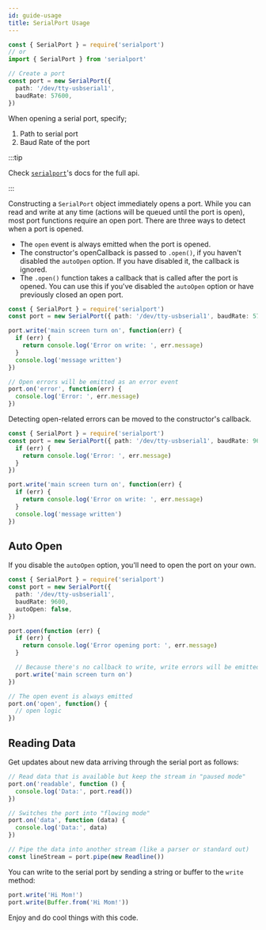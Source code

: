 ```yaml
---
id: guide-usage
title: SerialPort Usage
---
```


```ts
const { SerialPort } = require('serialport')
// or
import { SerialPort } from 'serialport'

// Create a port
const port = new SerialPort({
  path: '/dev/tty-usbserial1',
  baudRate: 57600,
})
```

When opening a serial port, specify;

1. Path to serial port
1. Baud Rate of the port


:::tip

Check [`serialport`](api-serialport)'s docs for the full api.

:::

Constructing a `SerialPort` object immediately opens a port. While you can read and write at any time (actions will be queued until the port is open), most port functions require an open port. There are three ways to detect when a port is opened.

- The `open` event is always emitted when the port is opened.
- The constructor's openCallback is passed to `.open()`, if you haven't disabled the `autoOpen` option. If you have disabled it, the callback is ignored.
- The `.open()` function takes a callback that is called after the port is opened. You can use this if you've disabled the `autoOpen` option or have previously closed an open port.

```ts
const { SerialPort } = require('serialport')
const port = new SerialPort({ path: '/dev/tty-usbserial1', baudRate: 57600 })

port.write('main screen turn on', function(err) {
  if (err) {
    return console.log('Error on write: ', err.message)
  }
  console.log('message written')
})

// Open errors will be emitted as an error event
port.on('error', function(err) {
  console.log('Error: ', err.message)
})
```

Detecting open-related errors can be moved to the constructor's callback.

```ts
const { SerialPort } = require('serialport')
const port = new SerialPort({ path: '/dev/tty-usbserial1', baudRate: 9600 }, function (err) {
  if (err) {
    return console.log('Error: ', err.message)
  }
})

port.write('main screen turn on', function(err) {
  if (err) {
    return console.log('Error on write: ', err.message)
  }
  console.log('message written')
})

```

## Auto Open

If you disable the `autoOpen` option, you'll need to open the port on your own.

```ts
const { SerialPort } = require('serialport')
const port = new SerialPort({
  path: '/dev/tty-usbserial1',
  baudRate: 9600,
  autoOpen: false,
})

port.open(function (err) {
  if (err) {
    return console.log('Error opening port: ', err.message)
  }

  // Because there's no callback to write, write errors will be emitted on the port:
  port.write('main screen turn on')
})

// The open event is always emitted
port.on('open', function() {
  // open logic
})
```

## Reading Data

Get updates about new data arriving through the serial port as follows:

```ts
// Read data that is available but keep the stream in "paused mode"
port.on('readable', function () {
  console.log('Data:', port.read())
})

// Switches the port into "flowing mode"
port.on('data', function (data) {
  console.log('Data:', data)
})

// Pipe the data into another stream (like a parser or standard out)
const lineStream = port.pipe(new Readline())
```

You can write to the serial port by sending a string or buffer to the `write` method:

```ts
port.write('Hi Mom!')
port.write(Buffer.from('Hi Mom!'))
```

Enjoy and do cool things with this code.
